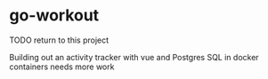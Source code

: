 # go-workout
TODO return to this project 

Building out an activity tracker with vue and Postgres SQL in docker containers needs more work
